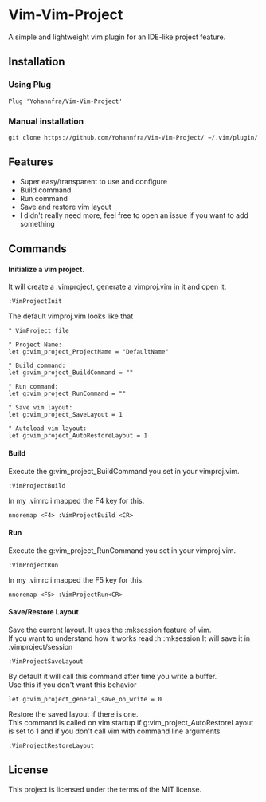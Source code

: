 # Vim-Vim-Project
A simple and lightweight vim plugin for an IDE-like project feature.

## Installation

### Using Plug
```
Plug 'Yohannfra/Vim-Vim-Project'
```

### Manual installation
```
git clone https://github.com/Yohannfra/Vim-Vim-Project/ ~/.vim/plugin/
```

## Features

- Super easy/transparent to use and configure
- Build command
- Run command
- Save and restore vim layout
- I didn't really need more, feel free to open an issue if you want to add something

## Commands

#### Initialize a vim project.

It will create a .vimproject, generate a vimproj.vim in it and open it.
```vim
:VimProjectInit
```

The default vimproj.vim looks like that
```vim
" VimProject file

" Project Name:
let g:vim_project_ProjectName = "DefaultName"

" Build command:
let g:vim_project_BuildCommand = ""

" Run command:
let g:vim_project_RunCommand = ""

" Save vim layout:
let g:vim_project_SaveLayout = 1

" Autoload vim layout:
let g:vim_project_AutoRestoreLayout = 1
```

#### Build

Execute the g:vim_project_BuildCommand you set in your vimproj.vim.
```vim
:VimProjectBuild
```

In my .vimrc i mapped the F4 key for this.
```vim
nnoremap <F4> :VimProjectBuild <CR>
```

#### Run

Execute the g:vim_project_RunCommand you set in your vimproj.vim.
```vim
:VimProjectRun
```

In my .vimrc i mapped the F5 key for this.
```vim
nnoremap <F5> :VimProjectRun<CR>
```

####  Save/Restore Layout

Save the current layout. It uses the :mksession feature of vim.\
If you want to understand how it works read :h :mksession
It will save it in .vimproject/session
```vim
:VimProjectSaveLayout
```

By default it will call this command after time you write a buffer.\
Use this if you don't want this behavior
```vim
let g:vim_project_general_save_on_write = 0
```

Restore the saved layout if there is one.\
This command is called on vim startup if g:vim_project_AutoRestoreLayout is set to 1
and if you don't call vim with command line arguments
```vim
:VimProjectRestoreLayout
```

## License

This project is licensed under the terms of the MIT license.
